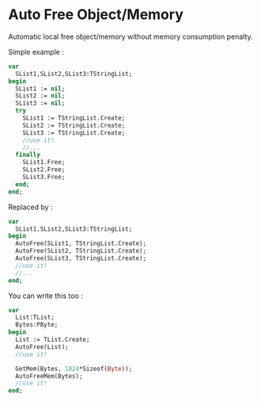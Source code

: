 # Auto Free Object/Memory
Automatic local free object/memory without memory consumption penalty.

Simple example :
```pascal
var
  SList1,SList2,SList3:TStringList;
begin
  SList1 := nil;
  SList2 := nil;
  SList3 := nil;
  try
    SList1 := TStringList.Create;
    SList2 := TStringList.Create;
    SList3 := TStringList.Create;
    //use it!
    //...
  finally
    SList1.Free;
    SList2.Free;
    SList3.Free;
  end;
end;
```

Replaced by :

```pascal
var
  SList1,SList2,SList3:TStringList;
begin
  AutoFree(SList1, TStringList.Create);
  AutoFree(SList2, TStringList.Create);
  AutoFree(SList3, TStringList.Create);
  //use it!
  //...
end;
```

You can write this too :

```pascal
var
  List:TList;
  Bytes:PByte;
begin
  List := TList.Create;
  AutoFree(List);
  //use it!

  GetMem(Bytes, 1024*Sizeof(Byte));
  AutoFreeMem(Bytes);
  //use it!
end;
```
